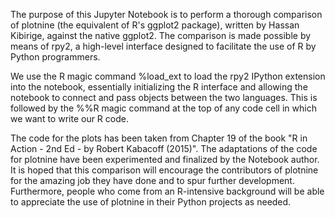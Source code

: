 The purpose of this Jupyter Notebook is to perform a thorough comparison of plotnine (the equivalent of R's ggplot2 package), written by Hassan Kibirige, against the native ggplot2. The comparison is made possible by means of rpy2, a high-level interface designed to facilitate the use of R by Python programmers. 

We use the R magic command %load_ext to load the rpy2 IPython extension into the notebook, essentially initializing the R interface and allowing the notebook to connect and pass objects between the two languages. This is followed by the %%R magic command at the top of any code cell in which we want to write our R code.

The code for the plots has been taken from Chapter 19 of the book "R in Action - 2nd Ed - by Robert Kabacoff (2015)". The adaptations of the code for plotnine have been experimented and finalized by the Notebook author. It is hoped that this comparison will encourage the contributors of plotnine for the amazing job they have done and to spur further development. Furthermore, people who come from an R-intensive background will be able to appreciate the use of plotnine in their Python projects as needed. 

